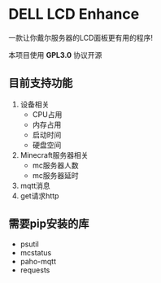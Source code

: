 # DELL LCD Enhance
一款让你戴尔服务器的LCD面板更有用的程序!

本项目使用 **GPL3.0** 协议开源

## 目前支持功能
1. 设备相关
    - CPU占用
    - 内存占用
    - 启动时间
    - 硬盘空间
2. Minecraft服务器相关
    - mc服务器人数
    - mc服务器延时
3. mqtt消息
4. get请求http

## 需要pip安装的库
- psutil
- mcstatus
- paho-mqtt
- requests